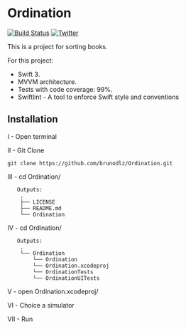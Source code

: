 # Ordination

[![Build Status](https://travis-ci.org/brunodlz/Ordination.svg?branch=master)](https://travis-ci.org/brunodlz/Ordination)
[![Twitter](https://img.shields.io/badge/twitter-@brunodlz-red.svg?style=flat)](https://twitter.com/brunodlz)

This is a project for sorting books.

For this project: 
* Swift 3.
* MVVM architecture.
* Tests with code coverage: 99%.
* Swiftlint - A tool to enforce Swift style and conventions

## Installation

I - Open terminal

II - Git Clone
```
git clone https://github.com/brunodlz/Ordination.git
```

III - cd Ordination/
```
   Outputs:
    .
    ├── LICENSE
    ├── README.md
    └── Ordination
```

IV - cd Ordination/
```
   Outputs:
    .
    └── Ordination
        └── Ordination
        └── Ordination.xcodeproj
        └── OrdinationTests
        └── OrdinationUITests
```
V   - open Ordination.xcodeproj/

VI  - Choice a simulator

VII - Run
